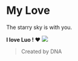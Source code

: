 # My Love
The starry sky is with you.

**I love Luo ! ❤️**
![](https://verilymag.com/.image/ar_16:9%2Cc_fill%2Ccs_srgb%2Cfl_progressive%2Cq_auto:good%2Cw_1200/MTQ1Mjk4NjkwNDczNDY5NDA5/the-little-prince.jpg)
> Created by DNA
